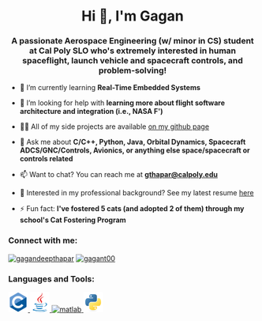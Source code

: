 <h1 align="center">Hi 👋, I'm Gagan</h1>
<h3 align="center">A passionate Aerospace Engineering (w/ minor in CS) student at Cal Poly SLO who's extremely interested in human spaceflight, launch vehicle and spacecraft controls, and problem‐solving!</h3>

<!-- - 🔭 I’m currently working on **[a Python/Arduino project to visualize attitude in a real sense](https://github.com/gagandeepthapar/imuDeterminedAttitude)**
 -->
- 🌱 I’m currently learning **Real-Time Embedded Systems**

- 🤝 I’m looking for help with **learning more about flight software architecture and integration (i.e., NASA F')**

- 👨‍💻 All of my side projects are available [on my github page](https://github.com/gagandeepthapar?tab=repositories)

- 💬 Ask me about **C/C++, Python, Java, Orbital Dynamics, Spacecraft ADCS/GNC/Controls, Avionics, or anything else space/spacecraft or controls related**

- 📫 Want to chat? You can reach me at **gthapar@calpoly.edu**

- 📄 Interested in my professional background? See my latest resume [here](https://github.com/gagandeepthapar/gagandeepthapar/blob/main/_ThaparGagandeepResume.pdf)

- ⚡ Fun fact: **I've fostered 5 cats (and adopted 2 of them) through my school's Cat Fostering Program**

<h3 align="left">Connect with me:</h3>
<p align="left">
<a href="https://linkedin.com/in/gagandeepthapar" target="blank"><img align="center" src="https://raw.githubusercontent.com/rahuldkjain/github-profile-readme-generator/master/src/images/icons/Social/linked-in-alt.svg" alt="gagandeepthapar" height="30" width="40" /></a>
<a href="https://instagram.com/gagant00" target="blank"><img align="center" src="https://raw.githubusercontent.com/rahuldkjain/github-profile-readme-generator/master/src/images/icons/Social/instagram.svg" alt="gagant00" height="30" width="40" /></a>
</p>

<h3 align="left">Languages and Tools:</h3>
<p align="left"> <a href="https://www.cprogramming.com/" target="_blank" rel="noreferrer"> <img src="https://raw.githubusercontent.com/devicons/devicon/master/icons/c/c-original.svg" alt="c" width="40" height="40"/> </a> <a href="https://www.java.com" target="_blank" rel="noreferrer"> <img src="https://raw.githubusercontent.com/devicons/devicon/master/icons/java/java-original.svg" alt="java" width="40" height="40"/> </a> <a href="https://www.mathworks.com/" target="_blank" rel="noreferrer"> <img src="https://upload.wikimedia.org/wikipedia/commons/2/21/Matlab_Logo.png" alt="matlab" width="40" height="40"/> </a> <a href="https://www.python.org" target="_blank" rel="noreferrer"> <img src="https://raw.githubusercontent.com/devicons/devicon/master/icons/python/python-original.svg" alt="python" width="40" height="40"/> </a> </p>
